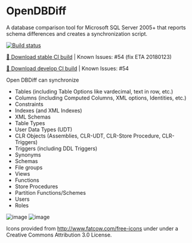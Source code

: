 # OpenDBDiff
A database comparison tool for Microsoft SQL Server 2005+ that reports schema differences and creates a synchronization script.

[![Build status](https://ci.appveyor.com/api/projects/status/rdng91bfx3ao8ts6?svg=true)](https://ci.appveyor.com/project/OpenDBDiff/OpenDBDiff/branch/develop/artifacts)

[💾 Download stable CI build](https://ci.appveyor.com/project/OpenDBDiff/OpenDBDiff/branch/master/artifacts) | Known Issues: #54 (fix ETA 20180123)

[💾 Download develop CI build](https://ci.appveyor.com/project/OpenDBDiff/OpenDBDiff/branch/develop/artifacts) | Known Issues: #54

Open DBDiff can synchronize
* Tables (including Table Options like vardecimal, text in row, etc.)
* Columns (including Computed Columns, XML options, Identities, etc.)
* Constraints
* Indexes (and XML Indexes)
* XML Schemas
* Table Types
* User Data Types (UDT)
* CLR Objects (Assemblies, CLR-UDT, CLR-Store Procedure, CLR-Triggers)
* Triggers (including DDL Triggers)
* Synonyms
* Schemas
* File groups
* Views
* Functions 
* Store Procedures
* Partition Functions/Schemes
* Users
* Roles

![image](https://cloud.githubusercontent.com/assets/145854/24702579/9e657426-19ff-11e7-9722-9d2f4a54d2ed.png)
![image](https://cloud.githubusercontent.com/assets/145854/24702592/abc1b094-19ff-11e7-9e1b-d4ed581105a3.png)

Icons provided from http://www.fatcow.com/free-icons under under a Creative Commons Attribution 3.0 License.
